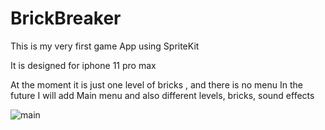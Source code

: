 # BrickBreaker
This is my very first game App using SpriteKit

It is designed for iphone 11 pro max

At the moment it is just one level of bricks , and there is no menu
In the future I will add Main menu and also different levels, bricks, sound effects


![main](https://user-images.githubusercontent.com/30012737/107855105-6bb18a80-6e18-11eb-8a02-4a2de8f2bf73.png)

